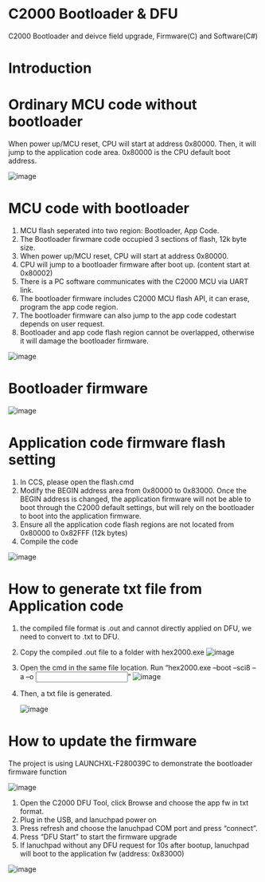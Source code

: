 # C2000 Bootloader & DFU
C2000 Bootloader and deivce field upgrade, Firmware(C) and Software(C#)

# Introduction
# Ordinary MCU code without bootloader
When power up/MCU reset, CPU will start at address 0x80000.
Then, it will jump to the application code area.
0x80000 is the CPU default boot address. 

![image](https://github.com/user-attachments/assets/0b043ccc-3c78-411a-95ba-9fa7855eb4a6)

# MCU code with bootloader
1. MCU flash seperated into two region: Bootloader, App Code.
2. The Bootloader firwmare code occupied 3 sections of flash, 12k byte size.
3. When power up/MCU reset, CPU will start at address 0x80000.
4. CPU will jump to a bootloader firmware after boot up. (content start at 0x80002)
5. There is a PC software communicates with the C2000 MCU via UART link.
6. The bootloader firmware includes C2000 MCU flash API, it can erase, program the app code region.
7. The bootloader firmware can also jump to the app code codestart depends on user request.
8. Bootloader and app code flash region cannot be overlapped, otherwise it will damage the bootloader firmware.
   
![image](https://github.com/user-attachments/assets/20c78f4b-6743-4317-9eea-67f69c790d56)

# Bootloader firmware 
![image](https://github.com/user-attachments/assets/16c789e8-91b6-4a21-aedd-26af49aa03ff)

# Application code firmware flash setting

1. In CCS, please open the flash.cmd
2. Modify the BEGIN address area from 0x80000 to 0x83000. Once the BEGIN address is changed, the application firmware will not be able to boot through the C2000 default settings, but will rely on the bootloader to boot into the application firmware.
3. Ensure all the application code flash regions are not located from 0x80000 to 0x82FFF (12k bytes)
4. Compile the code

![image](https://github.com/user-attachments/assets/168e5bfb-c395-475a-be8c-25b5e7d19134)

# How to generate txt file from Application code
1. the compiled file format is .out and cannot directly applied on DFU, we need to convert to .txt to DFU.
2. Copy the compiled .out file to a folder with hex2000.exe
   ![image](https://github.com/user-attachments/assets/544effbe-df7e-4cc5-b783-666263b92e29)
3. Open the cmd in the same file location. Run “hex2000.exe –boot –sci8 –a –o <output file.txt> <input file.out>”
   ![image](https://github.com/user-attachments/assets/bf008e02-39a1-4242-be0b-981cd63403e3)
4. Then, a txt file is generated.
   
   ![image](https://github.com/user-attachments/assets/1540030a-17d2-4bc2-a050-9e08483fec6a)

# How to update the firmware 
The project is using LAUNCHXL-F280039C to demonstrate the bootloader firmware function

![image](https://github.com/user-attachments/assets/ed83fd24-0cfa-4f68-84ae-8efe955ec223)

1. Open the C2000 DFU Tool, click Browse and choose the app fw in txt format.
2. Plug in the USB, and lanuchpad power on
3. Press refresh and choose the lanuchpad COM port and press “connect”.
4. Press “DFU Start” to start the firmware upgrade
5. If lanuchpad without any DFU request for 10s after bootup, lanuchpad will boot to the application fw (address: 0x83000)

![image](https://github.com/user-attachments/assets/cf3f9d30-c5fc-4216-8cc4-b2d4d271d0fe)

